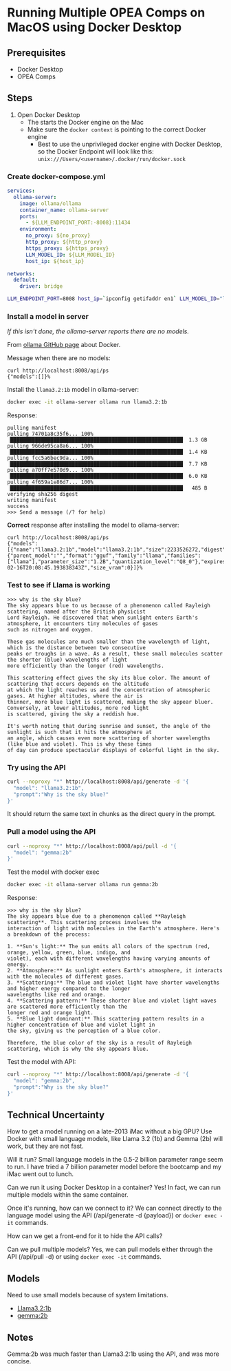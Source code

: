 # Running Multiple OPEA Comps on MacOS using Docker Desktop

## Prerequisites

- Docker Desktop
- OPEA Comps

## Steps

1. Open Docker Desktop
    - The starts the Docker engine on the Mac
    - Make sure the `docker context` is pointing to the correct Docker engine
        - Best to use the unprivileged docker engine with Docker Desktop, so the Docker Endpoint will look like this: `unix:///Users/<username>/.docker/run/docker.sock`

### Create docker-compose.yml

```yaml
services:
  ollama-server:
    image: ollama/ollama
    container_name: ollama-server
    ports:
      - ${LLM_ENDPOINT_PORT:-8008}:11434
    environment:
      no_proxy: ${no_proxy}
      http_proxy: ${http_proxy}
      https_proxy: ${https_proxy}
      LLM_MODEL_ID: ${LLM_MODEL_ID}
      host_ip: ${host_ip}

networks:
  default:
    driver: bridge
```

```sh
LLM_ENDPOINT_PORT=8008 host_ip=`ipconfig getifaddr en1` LLM_MODEL_ID="llama3.2:1b" docker compose up
```

### Install a model in server

*If this isn't done, the ollama-server reports there are no models.*

From [ollama GitHub page](https://github.com/ollama/ollama/blob/main/docs/docker.md) about Docker.

Message when there are no models:

```error
curl http://localhost:8008/api/ps
{"models":[]}%
```

Install the `llama3.2:1b` model in ollama-server:

```sh
docker exec -it ollama-server ollama run llama3.2:1b
```

Response:

```text
pulling manifest
pulling 74701a8c35f6... 100% ▕████████████████████████████████████████████████████████▏ 1.3 GB
pulling 966de95ca8a6... 100% ▕████████████████████████████████████████████████████████▏ 1.4 KB
pulling fcc5a6bec9da... 100% ▕████████████████████████████████████████████████████████▏ 7.7 KB
pulling a70ff7e570d9... 100% ▕████████████████████████████████████████████████████████▏ 6.0 KB
pulling 4f659a1e86d7... 100% ▕████████████████████████████████████████████████████████▏  485 B
verifying sha256 digest
writing manifest
success
>>> Send a message (/? for help)
```

**Correct** response after installing the model to ollama-server:

```text
curl http://localhost:8008/api/ps
{"models":[{"name":"llama3.2:1b","model":"llama3.2:1b","size":2233526272,"digest":"baf6a787fdffd633537aa2eb51cfd54cb93ff08e28040095462bb63daf552878","details":{"parent_model":"","format":"gguf","family":"llama","families":["llama"],"parameter_size":"1.2B","quantization_level":"Q8_0"},"expires_at":"2025-02-16T20:08:45.193838343Z","size_vram":0}]}% 
```

### Test to see if Llama is working

```text
>>> why is the sky blue?
The sky appears blue to us because of a phenomenon called Rayleigh scattering, named after the British physicist
Lord Rayleigh. He discovered that when sunlight enters Earth's atmosphere, it encounters tiny molecules of gases
such as nitrogen and oxygen.

These gas molecules are much smaller than the wavelength of light, which is the distance between two consecutive
peaks or troughs in a wave. As a result, these small molecules scatter the shorter (blue) wavelengths of light
more efficiently than the longer (red) wavelengths.

This scattering effect gives the sky its blue color. The amount of scattering that occurs depends on the altitude
at which the light reaches us and the concentration of atmospheric gases. At higher altitudes, where the air is
thinner, more blue light is scattered, making the sky appear bluer. Conversely, at lower altitudes, more red light
is scattered, giving the sky a reddish hue.

It's worth noting that during sunrise and sunset, the angle of the sunlight is such that it hits the atmosphere at
an angle, which causes even more scattering of shorter wavelengths (like blue and violet). This is why these times
of day can produce spectacular displays of colorful light in the sky.
```

### Try using the API

```sh
curl --noproxy "*" http://localhost:8008/api/generate -d '{
  "model": "llama3.2:1b",
  "prompt":"Why is the sky blue?"
}'
```

It should return the same text in chunks as the direct query in the prompt.

### Pull a model using the API

```sh
curl --noproxy "*" http://localhost:8008/api/pull -d '{
  "model": "gemma:2b"
}'
```

Test the model with docker exec

```sh
docker exec -it ollama-server ollama run gemma:2b
```

Response:

```text
>>> why is the sky blue?
The sky appears blue due to a phenomenon called **Rayleigh scattering**. This scattering process involves the
interaction of light with molecules in the Earth's atmosphere. Here's a breakdown of the process:

1. **Sun's light:** The sun emits all colors of the spectrum (red, orange, yellow, green, blue, indigo, and
violet), each with different wavelengths having varying amounts of energy.
2. **Atmosphere:** As sunlight enters Earth's atmosphere, it interacts with the molecules of different gases.
3. **Scattering:** The blue and violet light have shorter wavelengths and higher energy compared to the longer
wavelengths like red and orange.
4. **Scattering pattern:** These shorter blue and violet light waves are scattered more efficiently than the
longer red and orange light.
5. **Blue light dominant:** This scattering pattern results in a higher concentration of blue and violet light in
the sky, giving us the perception of a blue color.

Therefore, the blue color of the sky is a result of Rayleigh scattering, which is why the sky appears blue.
```

Test the model with API:

```sh
curl --noproxy "*" http://localhost:8008/api/generate -d '{                                         49s free-genai-bootcamp-2025
  "model": "gemma:2b",   
  "prompt":"Why is the sky blue?"
}'
```

## Technical Uncertainty

How to get a model running on a late-2013 iMac without a big GPU? Use Docker with small language models, like Llama 3.2 (1b) and Gemma (2b) will work, but they are not fast.

Will it run? Small language models in the 0.5-2 billion parameter range seem to run. I have tried a 7 billion parameter model before the bootcamp and my iMac went out to lunch.

Can we run it using Docker Desktop in a container? Yes! In fact, we can run multiple models within the same container.

Once it's running, how can we connect to it? We can connect directly to the language model using the API (/api/generate -d {payload}) or `docker exec -it` commands.

How can we get a front-end for it to hide the API calls?

Can we pull multiple models? Yes, we can pull models either through the API (/api/pull -d) or using `docker exec -it` commands.

## Models

Need to use small models because of system limitations.

- [Llama3.2:1b](https://ollama.com/library/llama3.2:1b)
- [gemma:2b](https://ollama.com/library/gemma:2b)

## Notes

Gemma:2b was much faster than Llama3.2:1b using the API, and was more concise.

